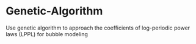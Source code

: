 # Genetic-Algorithm
Use genetic algorithm to approach the coefficients of log-periodic power laws (LPPL) for bubble modeling
